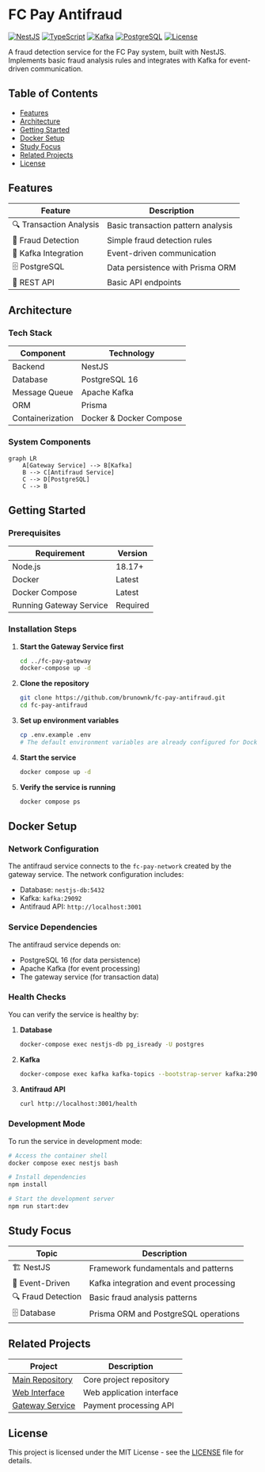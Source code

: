 # FC Pay Antifraud

[![NestJS](https://img.shields.io/badge/NestJS-10.0.0-red.svg)](https://nestjs.com) [![TypeScript](https://img.shields.io/badge/TypeScript-5.3.3-blue.svg)](https://www.typescriptlang.org) [![Kafka](https://img.shields.io/badge/Kafka-3.5.1-orange.svg)](https://kafka.apache.org) [![PostgreSQL](https://img.shields.io/badge/PostgreSQL-16-blue.svg)](https://www.postgresql.org) [![License](https://img.shields.io/badge/License-MIT-green.svg)](https://opensource.org/licenses/MIT)

A fraud detection service for the FC Pay system, built with NestJS. Implements basic fraud analysis rules and integrates with Kafka for event-driven communication.

## Table of Contents

- [Features](#features)
- [Architecture](#architecture)
- [Getting Started](#getting-started)
- [Docker Setup](#docker-setup)
- [Study Focus](#study-focus)
- [Related Projects](#related-projects)
- [License](#license)

## Features

| Feature | Description |
|---------|-------------|
| 🔍 Transaction Analysis | Basic transaction pattern analysis |
| 🚨 Fraud Detection | Simple fraud detection rules |
| 📨 Kafka Integration | Event-driven communication |
| 🗄️ PostgreSQL | Data persistence with Prisma ORM |
| 🔄 REST API | Basic API endpoints |

## Architecture

### Tech Stack

| Component | Technology |
|-----------|------------|
| Backend | NestJS |
| Database | PostgreSQL 16 |
| Message Queue | Apache Kafka |
| ORM | Prisma |
| Containerization | Docker & Docker Compose |

### System Components

```mermaid
graph LR
    A[Gateway Service] --> B[Kafka]
    B --> C[Antifraud Service]
    C --> D[PostgreSQL]
    C --> B
```

## Getting Started

### Prerequisites

| Requirement | Version |
|-------------|---------|
| Node.js | 18.17+ |
| Docker | Latest |
| Docker Compose | Latest |
| Running Gateway Service | Required |

### Installation Steps

1. **Start the Gateway Service first**
   ```bash
   cd ../fc-pay-gateway
   docker-compose up -d
   ```

2. **Clone the repository**
   ```bash
   git clone https://github.com/brunownk/fc-pay-antifraud.git
   cd fc-pay-antifraud
   ```

3. **Set up environment variables**
   ```bash
   cp .env.example .env
   # The default environment variables are already configured for Docker
   ```

4. **Start the service**
   ```bash
   docker compose up -d
   ```

5. **Verify the service is running**
   ```bash
   docker compose ps
   ```

## Docker Setup

### Network Configuration

The antifraud service connects to the `fc-pay-network` created by the gateway service. The network configuration includes:

- Database: `nestjs-db:5432`
- Kafka: `kafka:29092`
- Antifraud API: `http://localhost:3001`

### Service Dependencies

The antifraud service depends on:
- PostgreSQL 16 (for data persistence)
- Apache Kafka (for event processing)
- The gateway service (for transaction data)

### Health Checks

You can verify the service is healthy by:

1. **Database**
   ```bash
   docker-compose exec nestjs-db pg_isready -U postgres
   ```

2. **Kafka**
   ```bash
   docker-compose exec kafka kafka-topics --bootstrap-server kafka:29092 --list
   ```

3. **Antifraud API**
   ```bash
   curl http://localhost:3001/health
   ```

### Development Mode

To run the service in development mode:

```bash
# Access the container shell
docker compose exec nestjs bash

# Install dependencies
npm install

# Start the development server
npm run start:dev
```

## Study Focus

| Topic | Description |
|-------|-------------|
| 🏗️ NestJS | Framework fundamentals and patterns |
| 📨 Event-Driven | Kafka integration and event processing |
| 🔍 Fraud Detection | Basic fraud analysis patterns |
| 🗄️ Database | Prisma ORM and PostgreSQL operations |

## Related Projects

| Project | Description |
|---------|-------------|
| [Main Repository](https://github.com/brunownk/fc-pay) | Core project repository |
| [Web Interface](https://github.com/brunownk/fc-pay-web) | Web application interface |
| [Gateway Service](https://github.com/brunownk/fc-pay-gateway) | Payment processing API |

## License

This project is licensed under the MIT License - see the [LICENSE](LICENSE) file for details.
